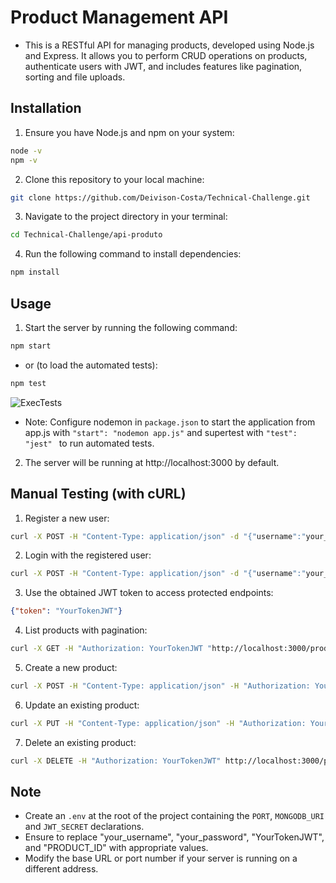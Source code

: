 # Product Management API
- This is a RESTful API for managing products, developed using Node.js and Express. It allows you to perform CRUD operations on products, authenticate users with JWT, and includes features like pagination, sorting and file uploads.

## Installation
1. Ensure you have Node.js and npm on your system:
```bash
node -v
npm -v
```
2. Clone this repository to your local machine:
```bash
git clone https://github.com/Deivison-Costa/Technical-Challenge.git
```
3. Navigate to the project directory in your terminal:
```bash
cd Technical-Challenge/api-produto
```
4. Run the following command to install dependencies:
```bash
npm install
```

## Usage
1. Start the server by running the following command:
```bash
npm start
```
- or (to load the automated tests):
```bash
npm test
```
![ExecTests](https://github.com/Deivison-Costa/Technical-Challenge/blob/main/ExecTests.png?raw=true)
- Note: Configure nodemon in `package.json` to start the application from app.js with `"start": "nodemon app.js"` and supertest with `"test": "jest" ` to run automated tests.

2. The server will be running at http://localhost:3000 by default.

## Manual Testing (with cURL)
1. Register a new user:
```bash
curl -X POST -H "Content-Type: application/json" -d "{"username":"your_username","password":"your_password"}" http://localhost:3000/auth/register
```
2. Login with the registered user:
```bash
curl -X POST -H "Content-Type: application/json" -d "{"username":"your_username","password":"your_password"}" http://localhost:3000/auth/login
```
3. Use the obtained JWT token to access protected endpoints:
```json
{"token": "YourTokenJWT"}
```
4. List products with pagination:
```bash
curl -X GET -H "Authorization: YourTokenJWT "http://localhost:3000/products?page=1&limit=10&sortBy=name&sortOrder=asc""
```
5. Create a new product:
```bash
curl -X POST -H "Content-Type: application/json" -H "Authorization: YourTokenJWT" -d "{"name":"Product Name","description":"Product Description","price":19.99}" http://localhost:3000/products
```
6. Update an existing product:
```bash
curl -X PUT -H "Content-Type: application/json" -H "Authorization: YourTokenJWT" -d "{"name":"New Product Name","description":"New Product Description","price":29.99}" http://localhost:3000/products/PRODUCT_ID
```
7. Delete an existing product:
```bash
curl -X DELETE -H "Authorization: YourTokenJWT" http://localhost:3000/products/PRODUCT_ID
```
## Note
- Create an `.env` at the root of the project containing the `PORT`, `MONGODB_URI` and `JWT_SECRET` declarations.
- Ensure to replace "your_username", "your_password", "YourTokenJWT", and "PRODUCT_ID" with appropriate values.
- Modify the base URL or port number if your server is running on a different address.
